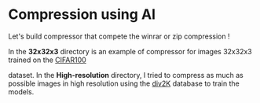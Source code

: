 # Compression using AI

Let's build compressor that compete the winrar or zip compression !

In the **32x32x3** directory is an example of compressor for images 32x32x3 trained on the [CIFAR100](https://www.tensorflow.org/datasets/catalog/cifar100)


dataset. In the **High-resolution** directory, I tried to compress as much as possible images in high resolution using the [div2K](https://data.vision.ee.ethz.ch/cvl/DIV2K/) database to train the models.

